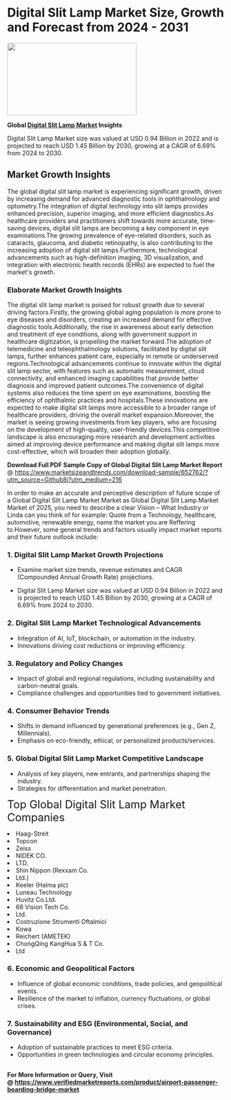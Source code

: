 <H1>Digital Slit Lamp Market Size, Growth and Forecast from 2024 - 2031</H1><img class="aligncenter size-medium wp-image-584254" src="https://thirdeyenews.in/wp-content/uploads/2024/09/Global-Market-Research-300x168.jpeg" alt="" width="300" height="168" /><p><strong>Global&nbsp;<a href="https://www.marketsizeandtrends.com/download-sample/652762/?utm_source=Github8j?utm_medium=216">Digital Slit Lamp Market</a> Insights</strong></p><p>Digital Slit Lamp Market size was valued at USD 0.94 Billion in 2022 and is projected to reach USD 1.45 Billion by 2030, growing at a CAGR of 6.69% from 2024 to 2030.</p><p><h2>Market Growth Insights</h2> The global digital slit lamp market is experiencing significant growth, driven by increasing demand for advanced diagnostic tools in ophthalmology and optometry.The integration of digital technology into slit lamps provides enhanced precision, superior imaging, and more efficient diagnostics.As healthcare providers and practitioners shift towards more accurate, time-saving devices, digital slit lamps are becoming a key component in eye examinations.The growing prevalence of eye-related disorders, such as cataracts, glaucoma, and diabetic retinopathy, is also contributing to the increasing adoption of digital slit lamps.Furthermore, technological advancements such as high-definition imaging, 3D visualization, and integration with electronic health records (EHRs) are expected to fuel the market's growth.<h3>Elaborate Market Growth Insights</h3> The digital slit lamp market is poised for robust growth due to several driving factors.Firstly, the growing global aging population is more prone to eye diseases and disorders, creating an increased demand for effective diagnostic tools.Additionally, the rise in awareness about early detection and treatment of eye conditions, along with government support in healthcare digitization, is propelling the market forward.The adoption of telemedicine and teleophthalmology solutions, facilitated by digital slit lamps, further enhances patient care, especially in remote or underserved regions.Technological advancements continue to innovate within the digital slit lamp sector, with features such as automatic measurement, cloud connectivity, and enhanced imaging capabilities that provide better diagnosis and improved patient outcomes.The convenience of digital systems also reduces the time spent on eye examinations, boosting the efficiency of ophthalmic practices and hospitals.These innovations are expected to make digital slit lamps more accessible to a broader range of healthcare providers, driving the overall market expansion.Moreover, the market is seeing growing investments from key players, who are focusing on the development of high-quality, user-friendly devices.This competitive landscape is also encouraging more research and development activities aimed at improving device performance and making digital slit lamps more cost-effective, which will broaden their adoption globally.<p><span class=""><strong>Download Full PDF Sample Copy of Global Digital Slit Lamp Market Report</strong> @ <a href="https://www.marketsizeandtrends.com/download-sample/652762/?utm_source=Github8j?utm_medium=216" target="_blank">https://www.marketsizeandtrends.com/download-sample/652762/?utm_source=Github8j?utm_medium=216</a></span></p><p>In order to make an accurate and perceptive description of future scope of a Global&nbsp;Digital Slit Lamp Market Market as Global&nbsp;Digital Slit Lamp Market Market of 2025, you need to describe a clear Vision &ndash; What Industry or Linda can you think of for example: Quote from a Technology, healthcare, automotive, renewable energy, name the market you are Reffering to.However, some general trends and factors usually impact market reports and their future outlook include:</p><h3>1.&nbsp;<strong>Digital Slit Lamp Market Growth Projections</strong></h3><ul><li>Examine market size trends, revenue estimates and CAGR (Compounded Annual Growth Rate) projections.</li><li><p>Digital Slit Lamp Market size was valued at USD 0.94 Billion in 2022 and is projected to reach USD 1.45 Billion by 2030, growing at a CAGR of 6.69% from 2024 to 2030.</p></li></ul><h3>2.&nbsp;<strong>Digital Slit Lamp Market Technological Advancements</strong></h3><ul><li>Integration of AI, IoT, blockchain, or automation in the industry.</li><li>Innovations driving cost reductions or improving efficiency.</li></ul><h3>3.&nbsp;<strong>Regulatory and Policy Changes</strong></h3><ul><li>Impact of global and regional regulations, including sustainability and carbon-neutral goals.</li><li>Compliance challenges and opportunities tied to government initiatives.</li></ul><h3>4.&nbsp;<strong>Consumer Behavior Trends</strong></h3><ul><li>Shifts in demand influenced by generational preferences (e.g., Gen Z, Millennials).</li><li>Emphasis on eco-friendly, ethical, or personalized products/services.</li></ul><h3>5.&nbsp;<strong>Global Digital Slit Lamp Market Competitive Landscape</strong></h3><ul><li>Analysis of key players, new entrants, and partnerships shaping the industry.</li><li>Strategies for differentiation and market penetration.</li></ul><p data-pm-slice="1 1 []"><span style="color: inherit; font-family: inherit; font-size: 25px;">Top Global Digital Slit Lamp Market Companies</span></p><div class="" data-test-id=""><p><li>Haag-Streit</li><li> Topcon</li><li> Zeiss</li><li> NIDEK CO.</li><li>LTD.</li><li> Shin Nippon (Rexxam Co.</li><li> Ltd.)</li><li> Keeler (Halma plc)</li><li> Luneau Technology</li><li> Huvitz Co.Ltd.</li><li> 66 Vision Tech Co.</li><li> Ltd.</li><li> Costruzione Strumenti Oftalmici</li><li> Kowa</li><li> Reichert (AMETEK)</li><li> ChongQing KangHua S & T Co.</li><li> Ltd</li></p></div><h3>6.&nbsp;<strong>Economic and Geopolitical Factors</strong></h3><ul><li>Influence of global economic conditions, trade policies, and geopolitical events.</li><li>Resilience of the market to inflation, currency fluctuations, or global crises.</li></ul><h3>7.&nbsp;<strong>Sustainability and ESG (Environmental, Social, and Governance)</strong></h3><ul><li>Adoption of sustainable practices to meet ESG criteria.</li><li>Opportunities in green technologies and circular economy principles.</li></ul><h2><strong style="font-size: 14px;">For More Information or Query, Visit @&nbsp;</strong><a style="background-color: #ffffff; font-size: 14px;" href="https://www.marketsizeandtrends.com/report/digital-slit-lamp-market/" target="_blank">https://www.verifiedmarketreports.com/product/airport-passenger-boarding-bridge-market</a></h2>